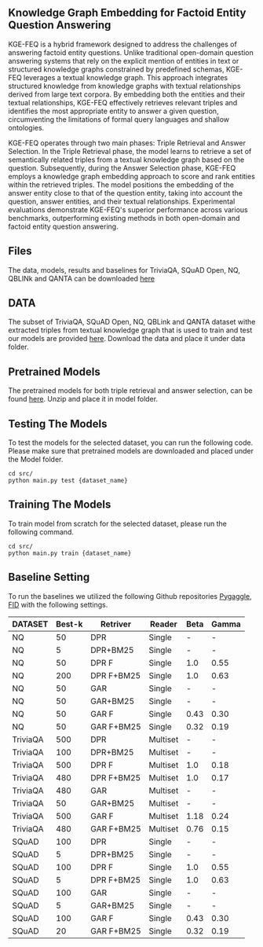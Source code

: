 ## Knowledge Graph Embedding for Factoid Entity Question Answering
KGE-FEQ is a hybrid framework designed to address the challenges of answering factoid entity questions. Unlike traditional open-domain question answering systems that rely on the explicit mention of entities in text or structured knowledge graphs constrained by predefined schemas, KGE-FEQ leverages a textual knowledge graph. This approach integrates structured knowledge from knowledge graphs with textual relationships derived from large text corpora. By embedding both the entities and their textual relationships, KGE-FEQ effectively retrieves relevant triples and identifies the most appropriate entity to answer a given question, circumventing the limitations of formal query languages and shallow ontologies.

KGE-FEQ operates through two main phases: Triple Retrieval and Answer Selection. In the Triple Retrieval phase, the model learns to retrieve a set of semantically related triples from a textual knowledge graph based on the question. Subsequently, during the Answer Selection phase, KGE-FEQ employs a knowledge graph embedding approach to score and rank entities within the retrieved triples. The model positions the embedding of the answer entity close to that of the question entity, taking into account the question, answer entities, and their textual relationships. Experimental evaluations demonstrate KGE-FEQ's superior performance across various benchmarks, outperforming existing methods in both open-domain and factoid entity question answering. 
## Files
The data, models, results and baselines for TriviaQA, SQuAD Open, NQ, QBLINk and QANTA can be downloaded [here](https://drive.google.com/drive/folders/1fQUyknhOIdm2N2O-xj8oSECcPixy9w4F?usp=share_link)

## DATA
The subset of TriviaQA, SQuAD Open, NQ, QBLink and QANTA dataset withe extracted triples from textual knowledge graph that is used to train and test our models are provided [here](https://drive.google.com/drive/folders/1fQUyknhOIdm2N2O-xj8oSECcPixy9w4F?usp=share_link). Download the data and place it under data folder.

## Pretrained Models
The pretrained models for both triple retrieval and answer selection, can be found [here](https://drive.google.com/drive/folders/1fQUyknhOIdm2N2O-xj8oSECcPixy9w4F?usp=share_link). Unzip and place it in model folder.

## Testing The Models
To test the models for the selected dataset, you can run the following code. Please make sure that pretrained models are downloaded and placed under the Model folder.

```
cd src/
python main.py test {dataset_name}
```

## Training The Models
To train model from scratch for the selected dataset, please run the following command. 
```
cd src/
python main.py train {dataset_name}
```

## Baseline Setting
To run the baselines we utilized the following Github repositories [Pygaggle](https://github.com/castorini/pygaggle/blob/master/docs/experiments-dpr-reader.md), [FID](https://github.com/facebookresearch/FiD) with the following settings.

|DATASET| Best-k|Retriver| Reader | Beta | Gamma |
|--------|--------|--------|--------|--------|--------|
| NQ | 50  | DPR  | Single  | -  | -  |
| NQ | 5  | DPR+BM25  | Single  | -  | -  | 
| NQ | 50  | DPR F  |  Single  | 1.0  | 0.55  |
| NQ | 200  | DPR F+BM25  | Single  | 1.0  | 0.63  |
| NQ | 50  | GAR  | Single  | -  | -  |
| NQ | 50  | GAR+BM25  | Single  | -  | -  |
| NQ | 50  | GAR F  | Single  | 0.43  | 0.30  |
| NQ | 50  | GAR F+BM25  | Single  | 0.32  | 0.19  |
| TriviaQA | 500  | DPR  | Multiset  | -  | -  |
| TriviaQA | 100  | DPR+BM25  | Multiset  | -  | -  | 
| TriviaQA | 500  | DPR F  |  Multiset  | 1.0  | 0.18  |
| TriviaQA | 480  | DPR F+BM25  | Multiset  | 1.0  | 0.17  |
| TriviaQA | 480  | GAR  | Multiset  | -  | -  |
| TriviaQA | 50  | GAR+BM25  | Multiset  | -  | -  |
| TriviaQA | 500  | GAR F  | Multiset  | 1.18  | 0.24  |
| TriviaQA | 480  | GAR F+BM25  | Multiset  | 0.76  | 0.15  |
| SQuAD | 100  | DPR  | Single  | -  | -  |
| SQuAD | 5  | DPR+BM25  | Single  | -  | -  | 
| SQuAD | 100  | DPR F  |  Single  | 1.0  | 0.55  |
| SQuAD | 5  | DPR F+BM25  | Single  | 1.0  | 0.63  |
| SQuAD | 100  | GAR  | Single  | -  | -  |
| SQuAD | 5  | GAR+BM25  | Single  | -  | -  |
| SQuAD | 100  | GAR F  | Single  | 0.43  | 0.30  |
| SQuAD | 20  | GAR F+BM25  | Single  | 0.32  | 0.19  |


